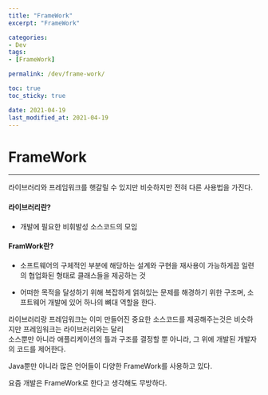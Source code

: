```yaml
---
title: "FrameWork"
excerpt: "FrameWork"

categories:
- Dev
tags:
- [FrameWork]

permalink: /dev/frame-work/

toc: true
toc_sticky: true

date: 2021-04-19
last_modified_at: 2021-04-19
---
```


# FrameWork
---

라이브러리와 프레임워크를 햇갈릴 수 있지만 비슷하지만 전혀 다른 사용법을 가진다.  

#### 라이브러리란?
- 개발에 필요한 비휘발성 소스코드의 모임

#### FramWork란? 
- 소프트웨어의 구체적인 부분에 해당하는 설계와 구현을 재사용이 가능하게끔 일련의 협업화된 형태로 클래스들을 제공하는 것  

- 어떠한 목적을 달성하기 위해 복잡하게 얽혀있는 문제를 해경하기 위한 구조며, 소프트웨어 개발에 있어 하나의 뼈대 역할을 한다.  

라이브러리랑 프레임워크는 이미 만들어진 중요한 소스코드를 제공해주는것은 비슷하지만 프레임워크는 라이브러리와는 달리  
소스뿐만 아니라 애플리케이션의 틀과 구조를 결정할 뿐 아니라, 그 위에 개발된 개발자의 코드를 제어한다.

Java뿐만 아니라 많은 언어들이 다양한 FrameWork를 사용하고 있다.  

요즘 개발은 FrameWork로 한다고 생각해도 무방하다.  